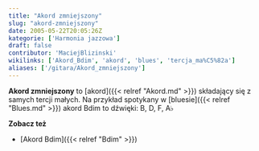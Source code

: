 ```yaml
---
title: "Akord zmniejszony"
slug: "akord-zmniejszony"
date: 2005-05-22T20:05:26Z
kategorie: ['Harmonia jazzowa']
draft: false
contributor: 'MaciejBlizinski'
wikilinks: ['Akord_Bdim', 'akord', 'blues', 'tercja_ma%C5%82a']
aliases: ['/gitara/Akord_zmniejszony']
---
```

**Akord zmniejszony** to [akord]({{< relref "Akord.md" >}}) składający się z
samych tercji małych<!-- link nie odnosił się do niczego: 'Akord zmniejszony' ('content/Akord_zmniejszony.md') links to 'tercja_mała' ('content/tercja_mała.md') and that does not exist -->. Na przykład spotykany w
[bluesie]({{< relref "Blues.md" >}}) akord Bdim to dźwięki: B, D, F, A♭

**Zobacz też**

  - [Akord Bdim]({{< relref "Bdim" >}})

